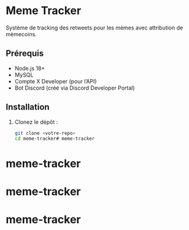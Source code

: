 # Meme Tracker

Système de tracking des retweets pour les mèmes avec attribution de mèmecoins.

## Prérequis
- Node.js 18+
- MySQL
- Compte X Developer (pour l’API)
- Bot Discord (créé via Discord Developer Portal)

## Installation
1. Clonez le dépôt :
   ```bash
   git clone <votre-repo>
   cd meme-tracker# meme-tracker
# meme-tracker
# meme-tracker
# meme-tracker
